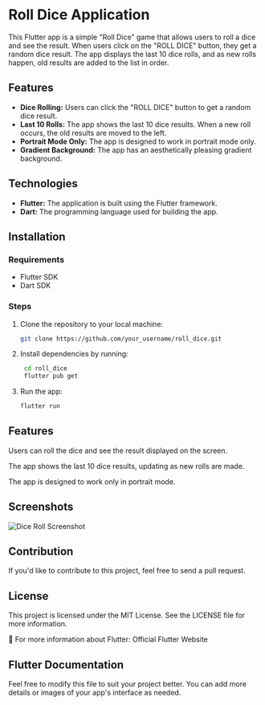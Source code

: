 # Roll Dice Application

This Flutter app is a simple "Roll Dice" game that allows users to roll a dice and see the result. When users click on the "ROLL DICE" button, they get a random dice result. The app displays the last 10 dice rolls, and as new rolls happen, old results are added to the list in order.

## Features

- **Dice Rolling:** Users can click the "ROLL DICE" button to get a random dice result.
- **Last 10 Rolls:** The app shows the last 10 dice results. When a new roll occurs, the old results are moved to the left.
- **Portrait Mode Only:** The app is designed to work in portrait mode only.
- **Gradient Background:** The app has an aesthetically pleasing gradient background.

## Technologies

- **Flutter:** The application is built using the Flutter framework.
- **Dart:** The programming language used for building the app.

## Installation

### Requirements

- Flutter SDK
- Dart SDK

### Steps

1. Clone the repository to your local machine:

   ```bash
   git clone https://github.com/your_username/roll_dice.git

2. Install dependencies by running:
   ```bash
    cd roll_dice
    flutter pub get

4. Run the app:
   ```bash
   flutter run

## Features
Users can roll the dice and see the result displayed on the screen.

The app shows the last 10 dice results, updating as new rolls are made.

The app is designed to work only in portrait mode.

## Screenshots
![Dice Roll Screenshot]([https://ibb.co/2YM9KkcW](https://i.ibb.co/S7mjv3V5/Ekran-g-r-nt-s-2025-04-21-184101.png))

## Contribution
If you'd like to contribute to this project, feel free to send a pull request.

## License
This project is licensed under the MIT License. See the LICENSE file for more information.

📱 For more information about Flutter:
Official Flutter Website

## Flutter Documentation

Feel free to modify this file to suit your project better. You can add more details or images of your app's interface as needed.
